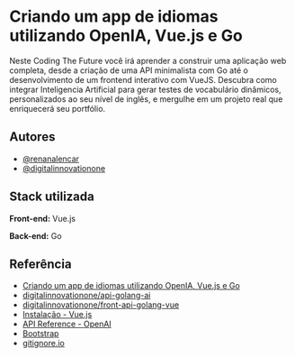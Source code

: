 
# Criando um app de idiomas utilizando OpenIA, Vue.js e Go

Neste Coding The Future você irá aprender a construir uma aplicação web completa, desde a criação de uma API minimalista com Go até o desenvolvimento de um frontend interativo com VueJS. Descubra como integrar Inteligencia Artificial para gerar testes de vocabulário dinâmicos, personalizados ao seu nível de inglês, e mergulhe em um projeto real que enriquecerá seu portfólio.


## Autores

- [@renanalencar](https://www.github.com/renanalencar)
- [@digitalinnovationone](https://www.github.com/digitalinnovationone)


## Stack utilizada

**Front-end:** Vue.js

**Back-end:** Go


## Referência

 - [Criando um app de idiomas utilizando OpenIA, Vue.js e Go](https://www.youtube.com/live/QM-GLbvVuyc?si=hBDhdkvT9HYK1rTe)
 - [digitalinnovationone/api-golang-ai](https://github.com/digitalinnovationone/api-ia-golang)
 - [digitalinnovationone/front-api-golang-vue](https://github.com/digitalinnovationone/front-api-golang-vue)
 - [Instalação - Vue.js](https://br.vuejs.org/v2/guide/installation)
 - [API Reference - OpenAI](https://platform.openai.com/docs/api-reference/audio/createSpeech)
 - [Bootstrap](https://getbootstrap.com/)
 - [gitignore.io](https://gitignore.io)

